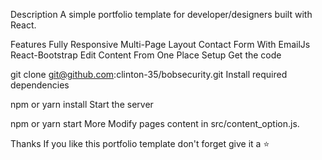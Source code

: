 Description
A simple portfolio template for developer/designers built with React.


Features
Fully Responsive
Multi-Page Layout
Contact Form With EmailJs
React-Bootstrap
Edit Content From One Place
Setup
Get the code

git clone git@github.com:clinton-35/bobsecurity.git
Install required dependencies

npm or yarn install
Start the server

npm or yarn start
More
Modify pages content in src/content_option.js.

Thanks
If you like this portfolio template don't forget give it a ⭐